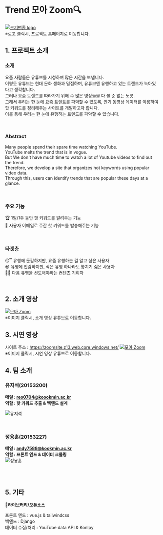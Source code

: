 
# Trend 모아 Zoom🔍
[![크기변환 logo](https://user-images.githubusercontent.com/36405155/113472997-ba3ae700-94a1-11eb-8288-1e3726411386.png)](https://zoomsite.z13.web.core.windows.net/)  
※로고 클릭시, 프로젝트 홈페이지로 이동합니다.
<br>  

## 1. 프로젝트 소개

### 소개
 
요즘 사람들은 유튜브를 시청하며 많은 시간을 보냅니다.  
이렇듯 유튜브는 현대 문화 생화과 밀접하며, 유튜브엔 유행하고 있는 트렌드가 녹아있다고 생각합니다.  
그러나 요즘 트렌드를 따라가기 위해 수 많은 영상들을 다 볼 순 없는 노릇.  
그래서 우리는 한 눈에 요즘 트렌트를 파악할 수 있도록, 인기 동영상 데이터를 이용하여 핫 키워드를 정리해주는 사이트를 개발하고자 합니다.  
이를 통해 우리는 한 눈에 유행하는 트렌드를 파악할 수 있습니다.
  
<br>
  
### Abstract  
Many people spend their spare time watching YouTube.  
YouTube melts the trend that is in vogue.  
But We don't have much time to watch a lot of Youtube videos to find out the trend.  
Therefore, we develop a site that organizes hot keywords using popular video data.  
Through this, users can identify trends that are popular these days at a glance.  
  
<br>
  
### 주요 기능
🏆 1일/1주 동안 핫 키워드를 알려주는 기능  
📮 사용자 이메일로 주간 핫 키워드를 발송해주는 기능
  
<br>
  
### 타겟층

😴 유행에 둔감하지만, 요즘 유행하는 걸 알고 싶은 사용자  
😎 유행에 민감하지만, 작은 유행 하나라도 놓치기 싫은 사용자  
👨‍🎤 다음 유행을 선도해야하는 컨텐츠 기획자
  
<br>
  
## 2. 소개 영상
[![모아 Zoom](https://user-images.githubusercontent.com/36405155/113856999-ee354580-97dc-11eb-8c7b-458c49224b7c.png)](https://youtu.be/OqO09HueNe8?t=0s)  
※이미지 클릭시, 소개 영상 유튜브로 이동합니다.
<br>

## 3. 시연 영상
사이트 주소 : https://zoomsite.z13.web.core.windows.net/
[![모아 Zoom](https://user-images.githubusercontent.com/36405155/113856999-ee354580-97dc-11eb-8c7b-458c49224b7c.png)](https://youtu.be/fUDHKDZngLs?t=0s)  
※이미지 클릭시, 시연 영상 유튜브로 이동합니다.
## 4. 팀 소개

### 유지석(20153200)  
**메일 : reo0704@koookmin.ac.kr**    
**역할 : 핫 키워드 추출 & 백엔드 설계**      

![유지석](https://user-images.githubusercontent.com/36405155/113304556-1df7cf80-933d-11eb-8726-902e470df8ff.jpg)
  
<br>
  
### 정용훈(20153227)  
**메일 : andy7588@kookmin.ac.kr**      
**역할 : 프론트 엔드 & 데이터 크롤링**      
![정용훈](https://user-images.githubusercontent.com/36405155/113304579-23551a00-933d-11eb-83a2-47815ca503d8.jpg)
  
<br>
  
<br>
  
## 5. 기타

🔨**라이브러리/오픈소스**

프론트 엔드 : vue.js & tailwindcss  
백엔드 : Django  
데이터 수집/처리 : YouTube data API & Konlpy  


